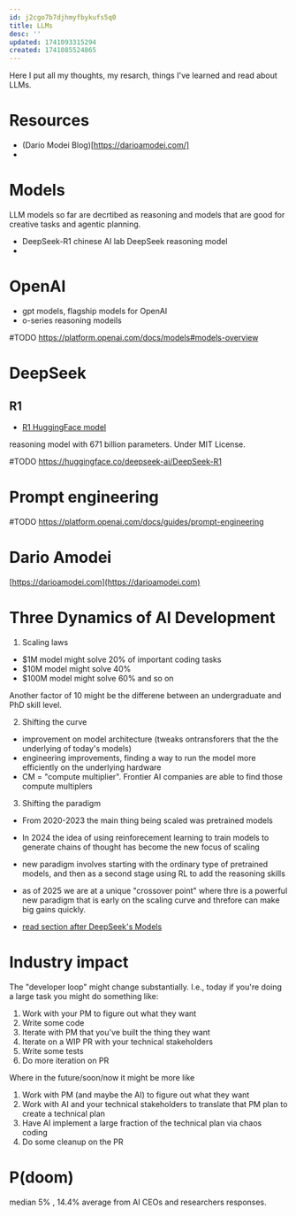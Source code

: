 ```yaml
---
id: j2cgo7b7djhmyfbykufs5q0
title: LLMs
desc: ''
updated: 1741093315294
created: 1741085524865
---
```


Here I put all my thoughts, my resarch, things I've learned and read about LLMs.

# Resources
- (Dario Modei Blog)[https://darioamodei.com/]
- 

# Models
LLM models so far are decrtibed as reasoning and models that are good for creative tasks and agentic planning.

- DeepSeek-R1 chinese AI lab DeepSeek reasoning model
- 

# OpenAI
- gpt models, flagship models for OpenAI
- o-series reasoning modeils

#TODO https://platform.openai.com/docs/models#models-overview



# DeepSeek

## R1

- [R1 HuggingFace model](https://huggingface.co/deepseek-ai/DeepSeek-R1)

reasoning model with 671 billion parameters. Under MIT License.

#TODO https://huggingface.co/deepseek-ai/DeepSeek-R1

# Prompt engineering

#TODO https://platform.openai.com/docs/guides/prompt-engineering

# Dario Amodei

[https://darioamodei.com](https://darioamodei.com)

# Three Dynamics of AI Development

1. Scaling laws
- $1M model might solve 20% of important coding tasks
- $10M model might solve 40%
- $100M model might solve 60% and so on

Another factor of 10 might be the differene between an undergraduate and PhD skill level.

2. Shifting the curve
- improvement on model architecture (tweaks ontransforers that the the underlying of today's models)
- engineering improvements, finding a way to run the model more efficiently on the underlying hardware
- CM = "compute multiplier". Frontier AI companies are able to find those compute multiplers

3. Shifting the paradigm
- From 2020-2023 the main thing being scaled was pretrained models
- In 2024 the idea of using reinforecement learning to train models to generate chains of thought has become the new focus of scaling
- new paradigm involves starting with the ordinary type of pretrained models, and then as a second stage using RL to add the reasoning skills
- as of 2025 we are at a unique "crossover point" where thre is a powerful new paradigm that is early on the scaling curve and threfore can make big gains quickly.


- [read section after DeepSeek's Models](https://darioamodei.com/on-deepseek-and-export-controls)

# Industry impact

The "developer loop" might change substantially.  I.e., today if you're doing a large task you might do something like:
1. Work with your PM to figure out what they want
2. Write some code
3. Iterate with PM that you've built the thing they want
4. Iterate on a WIP PR with your technical stakeholders
5. Write some tests
6. Do more iteration on PR

Where in the future/soon/now it might be more like
1. Work with PM (and maybe the AI) to figure out what they want
2. Work with AI and your technical stakeholders to translate that PM plan to create a technical plan
3. Have AI implement a large fraction of the technical plan via chaos coding
4. Do some cleanup on the PR

# P(doom)

median 5% , 14.4% average from AI CEOs and researchers responses.

